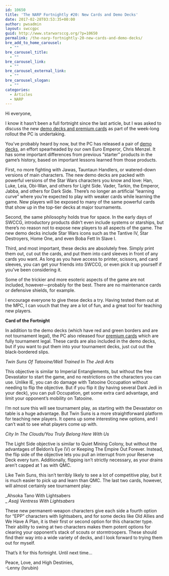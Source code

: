 ```yaml
---
id: 10650
title: 'The NARP Fortnightly #20: New Cards and Demo Decks'
date: 2017-02-28T03:53:35+00:00
author: pwsadmin
layout: swccgpc
guid: http://www.starwarsccg.org/?p=10650
permalink: /the-narp-fortnightly-20-new-cards-and-demo-decks/
bre_add_to_home_carousel:
  - ""
bre_carousel_title:
  - ""
bre_carousel_link:
  - ""
bre_carousel_external_link:
  - ""
bre_carousel_slogan:
  - ""
categories:
  - Articles
  - NARP
---
```

Hi everyone,

I know it hasn’t been a full fortnight since the last article, but I was asked to discuss the new [demo decks and premium cards](https://www.starwarsccg.org/wp/star-wars-demo-decks-for-beginners/) as part of the week-long rollout the PC is undertaking.

You’ve probably heard by now, but the PC has released a pair of [demo decks](https://www.starwarsccg.org/wp/wp-content/uploads/Demo-Deck-Basic-Set-2017-Mara-Tarkin.pdf), an effort spearheaded by our own Euro Emperor, Chris Menzel. It has some important differences from previous “starter” products in the game’s history, based on important lessons learned from those products.

First, no more fighting with Jawas, Tauntaun Handlers, or watered-down versions of main characters. The new demo decks are packed with powerful versions of the Star Wars characters you know and love: Han, Luke, Leia, Obi-Wan, and others for Light Side. Vader, Tarkin, the Emperor, Jabba, and others for Dark Side. There’s no longer an artificial “learning curve” where you’re expected to play with weaker cards while learning the game. New players will be exposed to many of the same powerful cards that show up in the top-tier decks at major tournaments.

Second, the same philosophy holds true for space. In the early days of SWCCG, introductory products didn’t even include systems or starships, but there’s no reason not to expose new players to all aspects of the game. The new demo decks include Star Wars icons such as the Tantive IV, Star Destroyers, Home One, and even Boba Fett In Slave I.

Third, and most important, these decks are absolutely free. Simply print them out, cut out the cards, and put them into card sleeves in front of any cards you want. As long as you have access to printer, scissors, and card sleeves, you can get your friends into SWCCG, or even pick it up yourself if you’ve been considering it.

Some of the trickier and more esoteric aspects of the game are not included, however—probably for the best. There are no maintenance cards or defensive shields, for example.

I encourage everyone to give these decks a try. Having tested them out at the MPC, I can vouch that they are a lot of fun, and a great tool for teaching new players.

**Card of the Fortnight**

In addition to the demo decks (which have red and green borders and are not tournament legal), the PC also released four [premium cards](https://www.starwarsccg.org/wp/wp-content/uploads/Demo-Deck-Promo-Cards-01-Final.pdf) which are fully tournament legal. These cards are also included in the demo decks, but if you want to put them into your tournament decks, just cut out the black-bordered slips.

_Twin Suns Of Tatooine/Well Trained In The Jedi Arts_

This objective is similar to Imperial Entanglements, but without the free Devastator to start the game, and no restrictions on the characters you can use. Unlike IE, you can do damage with Tatooine Occupation without needing to flip the objective. But if you flip it (by having several Dark Jedi in your deck), you can pull Occupation, get some extra card advantage, and limit your opponent’s mobility on Tatooine.

I’m not sure this will see tournament play, as starting with the Devastator on table is a huge advantage. But Twin Suns is a more straightforward platform for teaching new players. It opens up some interesting new options, and I can’t wait to see what players come up with.

_City In The Clouds/You Truly Belong Here With Us_

The Light Side objective is similar to Quiet Mining Colony, but without the advantages of Beldon’s Eye (V) or Keeping The Empire Out Forever. Instead, the flip side of the objective lets you pull an interrupt from your Reserve Deck every turn. Additionally, flipping isn’t strictly necessary, as your drains aren’t capped at 1 as with QMC.

Like Twin Suns, this isn’t terribly likely to see a lot of competitive play, but it is much easier to pick up and learn than QMC. The last two cards, however, will almost certainly see tournament play:

_Ahsoka Tano With Lightsabers  
_ _Asajj Ventress With Lightsabers_

These new permanent-weapon characters give each side a fourth option for “EPP” characters with lightsabers, and for some decks like Old Allies and We Have A Plan, it is their first or second option for this character type. Their ability to swing at two characters makes them potent options for clearing your opponent’s stack of scouts or stormtroopers. These should find their way into a wide variety of decks, and I look forward to trying them out for myself.

That’s it for this fortnight. Until next time…

Peace, Love, and High Destinies,  
-Lenny (lsrubin)